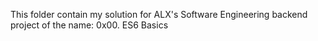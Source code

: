 This folder contain my solution for ALX's Software Engineering backend project of the name: 0x00. ES6 Basics
